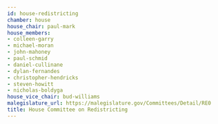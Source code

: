 ```yaml
---
id: house-redistricting
chamber: house
house_chair: paul-mark
house_members:
- colleen-garry
- michael-moran
- john-mahoney
- paul-schmid
- daniel-cullinane
- dylan-fernandes
- christopher-hendricks
- steven-howitt
- nicholas-boldyga
house_vice_chair: bud-williams
malegislature_url: https://malegislature.gov/Committees/Detail/RE0
title: House Committee on Redistricting
---
```

